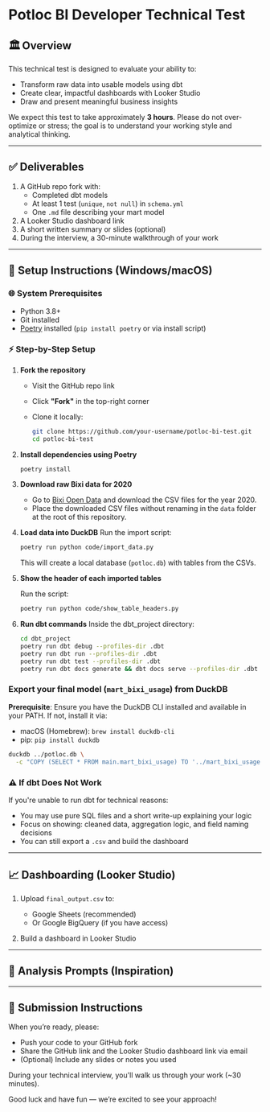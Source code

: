 # Potloc BI Developer Technical Test

## 🏛 Overview

This technical test is designed to evaluate your ability to:

- Transform raw data into usable models using dbt
- Create clear, impactful dashboards with Looker Studio
- Draw and present meaningful business insights

We expect this test to take approximately **3 hours**. Please do not over-optimize or stress; the goal is to understand your working style and analytical thinking.

---

## ✅ Deliverables

1. A GitHub repo fork with:
   - Completed dbt models
   - At least 1 test (`unique`, `not null`) in `schema.yml`
   - One `.md` file describing your mart model
2. A Looker Studio dashboard link
3. A short written summary or slides (optional)
4. During the interview, a 30-minute walkthrough of your work

---

## 🔧 Setup Instructions (Windows/macOS)

### 🌐 System Prerequisites

- Python 3.8+
- Git installed
- [Poetry](https://python-poetry.org/docs/#installation) installed (`pip install poetry` or via install script)

### ⚡ Step-by-Step Setup

1. **Fork the repository**

   - Visit the GitHub repo link
   - Click **"Fork"** in the top-right corner
   - Clone it locally:

     ```bash
     git clone https://github.com/your-username/potloc-bi-test.git
     cd potloc-bi-test
     ```

2. **Install dependencies using Poetry**

   ```bash
   poetry install
   ```

3. **Download raw Bixi data for 2020**
   - Go to [Bixi Open Data](https://bixi.com/en/open-data) and download the CSV files for the year 2020.
   - Place the downloaded CSV files without renaming in the `data` folder at the root of this repository.

4. **Load data into DuckDB**
   Run the import script:

   ```bash
   poetry run python code/import_data.py
   ```

   This will create a local database (`potloc.db`) with tables from the CSVs.
5. **Show the header of each imported tables**

   Run the script:

   ```bash
   poetry run python code/show_table_headers.py
   ```

6. **Run dbt commands**
   Inside the dbt_project directory:

   ```bash
   cd dbt_project
   poetry run dbt debug --profiles-dir .dbt
   poetry run dbt run --profiles-dir .dbt
   poetry run dbt test --profiles-dir .dbt
   poetry run dbt docs generate && dbt docs serve --profiles-dir .dbt
   ```

### Export your final model (`mart_bixi_usage`) from DuckDB

**Prerequisite**: Ensure you have the DuckDB CLI installed and available in your PATH. If not, install it via:

- macOS (Homebrew): `brew install duckdb-cli`
- pip: `pip install duckdb`

```bash
duckdb ../potloc.db \
  -c "COPY (SELECT * FROM main.mart_bixi_usage) TO '../mart_bixi_usage.csv' (HEADER, DELIMITER ',');"
```

### ⚠️ If dbt Does Not Work

If you're unable to run dbt for technical reasons:

- You may use pure SQL files and a short write-up explaining your logic
- Focus on showing: cleaned data, aggregation logic, and field naming decisions
- You can still export a `.csv` and build the dashboard

---

## 📈 Dashboarding (Looker Studio)

1. Upload `final_output.csv` to:

   - Google Sheets (recommended)
   - Or Google BigQuery (if you have access)
2. Build a dashboard in Looker Studio

---

## 🧰 Analysis Prompts (Inspiration)

---

## 🔄 Submission Instructions

When you’re ready, please:

- Push your code to your GitHub fork
- Share the GitHub link and the Looker Studio dashboard link via email
- (Optional) Include any slides or notes you used

During your technical interview, you'll walk us through your work (~30 minutes).

Good luck and have fun — we’re excited to see your approach!
